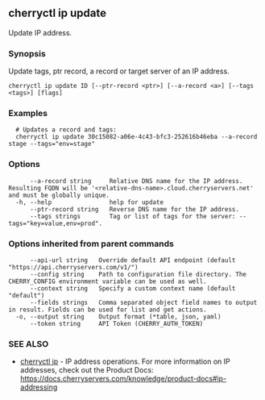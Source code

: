 ## cherryctl ip update

Update IP address.

### Synopsis

Update tags, ptr record, a record or target server of an IP address.

```
cherryctl ip update ID [--ptr-record <ptr>] [--a-record <a>] [--tags <tags>] [flags]
```

### Examples

```
  # Updates a record and tags:
  cherryctl ip update 30c15082-a06e-4c43-bfc3-252616b46eba --a-record stage --tags="env=stage"
```

### Options

```
      --a-record string     Relative DNS name for the IP address. Resulting FQDN will be '<relative-dns-name>.cloud.cherryservers.net' and must be globally unique.
  -h, --help                help for update
      --ptr-record string   Reverse DNS name for the IP address.
      --tags strings        Tag or list of tags for the server: --tags="key=value,env=prod".
```

### Options inherited from parent commands

```
      --api-url string   Override default API endpoint (default "https://api.cherryservers.com/v1/")
      --config string    Path to configuration file directory. The CHERRY_CONFIG environment variable can be used as well.
      --context string   Specify a custom context name (default "default")
      --fields strings   Comma separated object field names to output in result. Fields can be used for list and get actions.
  -o, --output string    Output format (*table, json, yaml)
      --token string     API Token (CHERRY_AUTH_TOKEN)
```

### SEE ALSO

* [cherryctl ip](cherryctl_ip.md)	 - IP address operations. For more information on IP addresses, check out the Product Docs: https://docs.cherryservers.com/knowledge/product-docs#ip-addressing

